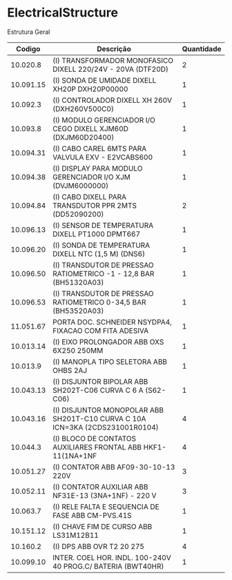 # ElectricalStructure
Estrutura Geral

|Codigo|Descrição|Quantidade|
|-------|-------|--------|
|10.020.8|(I) TRANSFORMADOR MONOFASICO DIXELL  220/24V - 20VA (DTF20D)|2|
|10.091.15|(I) SONDA DE UMIDADE DIXELL XH20P DXH20P00000|1|
|10.092.3|(I) CONTROLADOR DIXELL XH 260V (DXH260V500C0)|1|
|10.093.8|(I) MODULO GERENCIADOR I/O CEGO DIXELL XJM60D (DXJM60D20400)|1|
|10.094.31|(I) CABO CAREL 6MTS PARA VALVULA EXV - E2VCABS600|1|
|10.094.38|(I) DISPLAY PARA MODULO GERENCIADOR I/O XJM (DVJM6000000)|1|
|10.094.84|(I) CABO DIXELL PARA TRANSDUTOR PPR 2MTS (DD52090200)|2|
|10.096.13|(I) SENSOR DE TEMPERATURA DIXELL PT1000 DPMT667|1|
|10.096.20|(I) SONDA DE TEMPERATURA DIXELL NTC (1,5 M) (DNS6)|1|
|10.096.50|(I) TRANSDUTOR DE PRESSAO RATIOMETRICO -1 - 12,8 BAR (BH51320A03)|1|
|10.096.53|(I) TRANSDUTOR DE PRESSAO RATIOMETRICO 0-34,5 BAR (BH53520A03)|1|
|11.051.67|PORTA DOC. SCHNEIDER NSYDPA4, FIXACAO COM FITA ADESIVA|1|
|10.013.14|(I) EIXO PROLONGADOR ABB OXS 6X250 250MM|1|
|10.013.9|(I) MANOPLA TIPO SELETORA ABB OHBS 2AJ|1|
|10.043.13|(I) DISJUNTOR BIPOLAR ABB SH202T-C06 CURVA C 6 A (S62-C06)|1|
|10.043.16|(I) DISJUNTOR MONOPOLAR ABB SH201T-C10 CURVA C 10A ICN=3KA (2CDS231001R0104)|4|
|10.044.3|(I) BLOCO DE CONTATOS AUXILIARES FRONTAL ABB HKF1-11(1NA+1NF|4|
|10.051.27|(I) CONTATOR ABB AF09-30-10-13 220V|3|
|10.052.11|(I) CONTATOR AUXILIAR ABB NF31E-13 (3NA+1NF) - 220 V|3|
|10.063.7|(I) RELE FALTA E SEQUENCIA DE FASE ABB CM-PVS.41S|1|
|10.151.12|(I) CHAVE FIM DE CURSO ABB LS31M12B11|1|
|10.160.2|(I) DPS ABB OVR T2   20    275|4|
|10.099.10|INTER. COEL HOR. INDL. 100-240V 40 PROG.C/ BATERIA (BWT40HR)|1|
